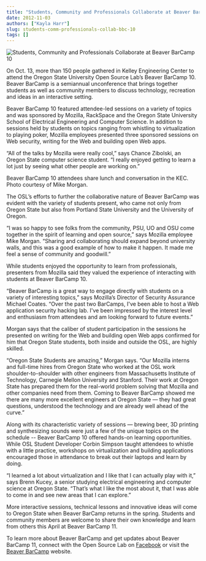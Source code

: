 ```yaml
---
title: "Students, Community and Professionals Collaborate at Beaver BarCamp 10"
date: 2012-11-03
authors: ["Kayla Harr"]
slug: students-comm-professionals-collab-bbc-10
tags: []
---
```


![Students, Community and Professionals Collaborate at Beaver BarCamp 10](/images/MikeMorganBBC10.jpg#blog)

On Oct. 13, more than 150 people gathered in Kelley Engineering Center to attend the Oregon State University Open Source
Lab’s Beaver BarCamp 10. Beaver BarCamp is a semiannual unconference that brings together students as well as community
members to discuss technology, recreation and ideas in an interactive setting.

Beaver BarCamp 10 featured attendee-led sessions on a variety of topics and was sponsored by Mozilla, RackSpace and the
Oregon State University School of Electrical Engineering and Computer Science. In addition to sessions held by students
on topics ranging from whistling to virtualization to playing poker, Mozilla employees presented three sponsored
sessions on Web security, writing for the Web and building open Web apps.

“All of the talks by Mozilla were really cool,” says Chance Zibolski, an Oregon State computer science student. “I
really enjoyed getting to learn a lot just by seeing what other people are working on.”

Beaver BarCamp 10 attendees share lunch and conversation in the KEC. Photo courtesy of Mike Morgan.

The OSL’s efforts to further the collaborative nature of Beaver BarCamp was evident with the variety of students
present, who came not only from Oregon State but also from Portland State University and the University of Oregon.

“I was so happy to see folks from the community, PSU, UO and OSU come together in the spirit of learning and open
source,” says Mozilla employee Mike Morgan. “Sharing and collaborating should expand beyond university walls, and this
was a good example of how to make it happen. It made me feel a sense of community and goodwill.”

While students enjoyed the opportunity to learn from professionals, presenters from Mozilla said they valued the
experience of interacting with students at Beaver BarCamp 10.

“Beaver BarCamp is a great way to engage directly with students on a variety of interesting topics,” says Mozilla’s
Director of Security Assurance Michael Coates. “Over the past two BarCamps, I've been able to host a Web application
security hacking lab. I've been impressed by the interest level and enthusiasm from attendees and am looking forward to
future events.”

Morgan says that the caliber of student participation in the sessions he presented on writing for the Web and building
open Web apps confirmed for him that Oregon State students, both inside and outside the OSL, are highly skilled.

“Oregon State Students are amazing,” Morgan says. “Our Mozilla interns and full-time hires from Oregon State who worked
at the OSL work shoulder-to-shoulder with other engineers from Massachusetts Institute of Technology, Carnegie Mellon
University and Stanford. Their work at Oregon State has prepared them for the real-world problem solving that Mozilla
and other companies need from them. Coming to Beaver BarCamp showed me there are many more excellent engineers at Oregon
State — they had great questions, understood the technology and are already well ahead of the curve.”

Along with its characteristic variety of sessions — brewing beer, 3D printing and synthesizing sounds were just a few of
the unique topics on the schedule -- Beaver BarCamp 10 offered hands-on learning opportunities. While OSL Student
Developer Corbin Simpson taught attendees to whistle with a little practice, workshops on virtualization and building
applications encouraged those in attendance to break out their laptops and learn by doing.

“I learned a lot about virtualization and I like that I can actually play with it,” says Brenn Kucey, a senior studying
electrical engineering and computer science at Oregon State. “That’s what I like the most about it, that I was able to
come in and see new areas that I can explore.”

More interactive sessions, technical lessons and innovative ideas will come to Oregon State when Beaver BarCamp returns
in the spring. Students and community members are welcome to share their own knowledge and learn from others this April
at Beaver BarCamp 11.

To learn more about Beaver BarCamp and get updates about Beaver BarCamp 11, connect with the Open Source Lab on
[Facebook](http://www.facebook.com/OSUOSL) or visit the [Beaver BarCamp](http://beaverbarcamp.org/) website.
